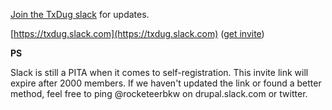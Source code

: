 [Join the TxDug slack](https://join.slack.com/t/txdug/shared_invite/enQtODYwNDY2NDQ5MDU5LWU0ZGFmYWYxNTcxMmM3N2U3NmYxZmU2NDg0ZTVkZjNmNzQzMDFkODg3MTczZjA5MTQ1MzkzYWVhMmNiZDkxMzA) for updates.

[https://txdug.slack.com](https://txdug.slack.com) ([get invite](https://join.slack.com/t/txdug/shared_invite/enQtODYwNDY2NDQ5MDU5LWU0ZGFmYWYxNTcxMmM3N2U3NmYxZmU2NDg0ZTVkZjNmNzQzMDFkODg3MTczZjA5MTQ1MzkzYWVhMmNiZDkxMzA))

**PS**

Slack is still a PITA when it comes to self-registration. This invite link will expire after 2000 members. If we haven't updated the link or found a better method, feel free to ping @rocketeerbkw on drupal.slack.com or twitter.
